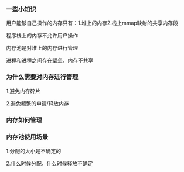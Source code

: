 ### 一些小知识

用户能够自己操作的内存只有：1.堆上的内存2.栈上mmap映射的共享内存段

程序栈上的内存不允许用户操作

内存池是对堆上的内存进行管理

进程和进程之间存在壁垒，内存不共享

### 为什么需要对内存进行管理

1.避免内存碎片

2.避免频繁的申请/释放内存

### 内存如何管理

### 内存池使用场景

1.分配的大小是不确定的

2.什么时候分配，什么时候释放不确定
